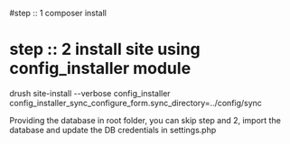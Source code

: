 #step :: 1 
composer install

# step :: 2 install site using config_installer module

drush site-install --verbose config_installer config_installer_sync_configure_form.sync_directory=../config/sync

Providing the database in root folder, you can skip step and 2, import the database and update the DB credentials in settings.php
